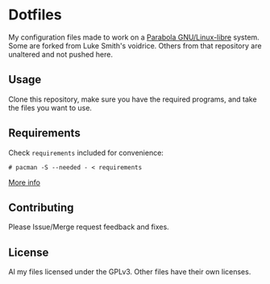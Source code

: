 Dotfiles
========

My configuration files made to work on a [Parabola GNU/Linux-libre](https://www.parabola.nu/) system.
Some are forked from Luke Smith's voidrice.
Others from that repository are unaltered and not pushed here.

Usage
-----

Clone this repository, make sure you have the required programs, and take the files you want to use.

Requirements
------------

Check `requirements` included for convenience:

```
# pacman -S --needed - < requirements
```

[More info](https://wiki.archlinux.org/index.php/Pacman/Tips_and_tricks#Install_packages_from_a_list)

Contributing
------------

Please Issue/Merge request feedback and fixes.

License
-------

Al my files licensed under the GPLv3.
Other files have their own licenses.
